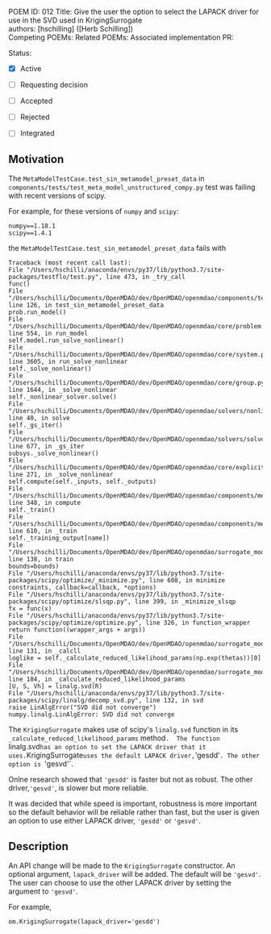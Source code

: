 POEM ID: 012 
Title: Give the user the option to select the LAPACK driver for use in the SVD used in KrigingSurrogate  
authors: [hschilling] ([Herb Schilling])   
Competing POEMs:
Related POEMs: 
Associated implementation PR:   

Status:

- [x] Active
- [ ] Requesting decision
- [ ] Accepted
- [ ] Rejected
- [ ] Integrated


Motivation
----------
The `MetaModelTestCase.test_sin_metamodel_preset_data` in `components/tests/test_meta_model_unstructured_compy.py` test was failing with recent versions of scipy.

For example, for these versions of `numpy` and `scipy`:

```
numpy==1.18.1
scipy==1.4.1
```

the `MetaModelTestCase.test_sin_metamodel_preset_data` fails with

```
Traceback (most recent call last):
File "/Users/hschilli/anaconda/envs/py37/lib/python3.7/site-packages/testflo/test.py", line 473, in _try_call
func()
File "/Users/hschilli/Documents/OpenMDAO/dev/OpenMDAO/openmdao/components/tests/test_meta_model_unstructured_comp.py", line 126, in test_sin_metamodel_preset_data
prob.run_model()
File "/Users/hschilli/Documents/OpenMDAO/dev/OpenMDAO/openmdao/core/problem.py", line 554, in run_model
self.model.run_solve_nonlinear()
File "/Users/hschilli/Documents/OpenMDAO/dev/OpenMDAO/openmdao/core/system.py", line 3605, in run_solve_nonlinear
self._solve_nonlinear()
File "/Users/hschilli/Documents/OpenMDAO/dev/OpenMDAO/openmdao/core/group.py", line 1644, in _solve_nonlinear
self._nonlinear_solver.solve()
File "/Users/hschilli/Documents/OpenMDAO/dev/OpenMDAO/openmdao/solvers/nonlinear/nonlinear_runonce.py", line 40, in solve
self._gs_iter()
File "/Users/hschilli/Documents/OpenMDAO/dev/OpenMDAO/openmdao/solvers/solver.py", line 677, in _gs_iter
subsys._solve_nonlinear()
File "/Users/hschilli/Documents/OpenMDAO/dev/OpenMDAO/openmdao/core/explicitcomponent.py", line 271, in _solve_nonlinear
self.compute(self._inputs, self._outputs)
File "/Users/hschilli/Documents/OpenMDAO/dev/OpenMDAO/openmdao/components/meta_model_unstructured_comp.py", line 348, in compute
self._train()
File "/Users/hschilli/Documents/OpenMDAO/dev/OpenMDAO/openmdao/components/meta_model_unstructured_comp.py", line 610, in _train
self._training_output[name])
File "/Users/hschilli/Documents/OpenMDAO/dev/OpenMDAO/openmdao/surrogate_models/kriging.py", line 138, in train
bounds=bounds)
File "/Users/hschilli/anaconda/envs/py37/lib/python3.7/site-packages/scipy/optimize/_minimize.py", line 608, in minimize
constraints, callback=callback, *options)
File "/Users/hschilli/anaconda/envs/py37/lib/python3.7/site-packages/scipy/optimize/slsqp.py", line 399, in _minimize_slsqp
fx = func(x)
File "/Users/hschilli/anaconda/envs/py37/lib/python3.7/site-packages/scipy/optimize/optimize.py", line 326, in function_wrapper
return function((wrapper_args + args))
File "/Users/hschilli/Documents/OpenMDAO/dev/OpenMDAO/openmdao/surrogate_models/kriging.py", line 131, in _calcll
loglike = self._calculate_reduced_likelihood_params(np.exp(thetas))[0]
File "/Users/hschilli/Documents/OpenMDAO/dev/OpenMDAO/openmdao/surrogate_models/kriging.py", line 184, in _calculate_reduced_likelihood_params
[U, S, Vh] = linalg.svd(R)
File "/Users/hschilli/anaconda/envs/py37/lib/python3.7/site-packages/scipy/linalg/decomp_svd.py", line 132, in svd
raise LinAlgError("SVD did not converge")
numpy.linalg.LinAlgError: SVD did not converge
```

The `KrigingSurrogate` makes use of scipy's `linalg.svd` function in its `_calculate_reduced_likelihood_params` method`. 
The function `linalg.svd` has an option to set the LAPACK driver that it uses. `KrigingSurrogate` uses the default LAPACK driver, `'gesdd'`. The other option is `'gesvd'`.

Onlne research showed that `'gesdd'` is faster but not as robust. The other driver,`'gesvd'`, is slower but more reliable.

It was decided that while speed is important, robustness is more important so the
default behavior will be reliable rather than fast, but the user is given an option to use either LAPACK driver, `'gesdd'` or `'gesvd'`.


Description
-----------
An API change will be made to the `KrigingSurrogate` constructor. An optional argument, `lapack_driver` will be added. The 
default will be `'gesvd'`. The user can choose to use the other LAPACK driver by setting the argument to `'gesvd'`.

For example,

```
om.KrigingSurrogate(lapack_driver='gesdd')
```






